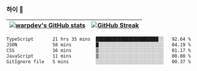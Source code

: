
### 하이 👋
[![warpdev's GitHub stats](https://github-readme-stats.vercel.app/api?username=warpdev&show_icons=true&theme=vue-dark)](#) |[![GitHub Streak](https://github-readme-streak-stats.herokuapp.com/?user=warpdev&theme=dark)](#)
--- | --- |
<!--START_SECTION:waka-->

```txt
TypeScript       21 hrs 35 mins  ███████████████████████░░   92.64 %
JSON             58 mins         █░░░░░░░░░░░░░░░░░░░░░░░░   04.19 %
CSS              16 mins         ▒░░░░░░░░░░░░░░░░░░░░░░░░   01.17 %
JavaScript       11 mins         ▒░░░░░░░░░░░░░░░░░░░░░░░░   00.80 %
GitIgnore file   5 mins          ░░░░░░░░░░░░░░░░░░░░░░░░░   00.37 %
```

<!--END_SECTION:waka-->

<!--
**warpdev/warpdev** is a ✨ _special_ ✨ repository because its `README.md` (this file) appears on your GitHub profile.

Here are some ideas to get you started:

- 🔭 I’m currently working on ...
- 🌱 I’m currently learning ...
- 👯 I’m looking to collaborate on ...
- 🤔 I’m looking for help with ...
- 💬 Ask me about ...
- 📫 How to reach me: ...
- 😄 Pronouns: ...
- ⚡ Fun fact: ...
-->
